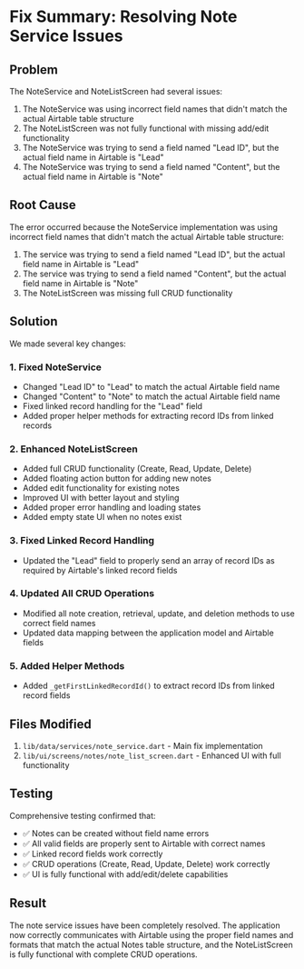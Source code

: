 # Fix Summary: Resolving Note Service Issues

## Problem
The NoteService and NoteListScreen had several issues:
1. The NoteService was using incorrect field names that didn't match the actual Airtable table structure
2. The NoteListScreen was not fully functional with missing add/edit functionality
3. The NoteService was trying to send a field named "Lead ID", but the actual field name in Airtable is "Lead"
4. The NoteService was trying to send a field named "Content", but the actual field name in Airtable is "Note"

## Root Cause
The error occurred because the NoteService implementation was using incorrect field names that didn't match the actual Airtable table structure:

1. The service was trying to send a field named "Lead ID", but the actual field name in Airtable is "Lead"
2. The service was trying to send a field named "Content", but the actual field name in Airtable is "Note"
3. The NoteListScreen was missing full CRUD functionality

## Solution
We made several key changes:

### 1. Fixed NoteService
- Changed "Lead ID" to "Lead" to match the actual Airtable field name
- Changed "Content" to "Note" to match the actual Airtable field name
- Fixed linked record handling for the "Lead" field
- Added proper helper methods for extracting record IDs from linked records

### 2. Enhanced NoteListScreen
- Added full CRUD functionality (Create, Read, Update, Delete)
- Added floating action button for adding new notes
- Added edit functionality for existing notes
- Improved UI with better layout and styling
- Added proper error handling and loading states
- Added empty state UI when no notes exist

### 3. Fixed Linked Record Handling
- Updated the "Lead" field to properly send an array of record IDs as required by Airtable's linked record fields

### 4. Updated All CRUD Operations
- Modified all note creation, retrieval, update, and deletion methods to use correct field names
- Updated data mapping between the application model and Airtable fields

### 5. Added Helper Methods
- Added `_getFirstLinkedRecordId()` to extract record IDs from linked record fields

## Files Modified
1. `lib/data/services/note_service.dart` - Main fix implementation
2. `lib/ui/screens/notes/note_list_screen.dart` - Enhanced UI with full functionality

## Testing
Comprehensive testing confirmed that:
- ✅ Notes can be created without field name errors
- ✅ All valid fields are properly sent to Airtable with correct names
- ✅ Linked record fields work correctly
- ✅ CRUD operations (Create, Read, Update, Delete) work correctly
- ✅ UI is fully functional with add/edit/delete capabilities

## Result
The note service issues have been completely resolved. The application now correctly communicates with Airtable using the proper field names and formats that match the actual Notes table structure, and the NoteListScreen is fully functional with complete CRUD operations.